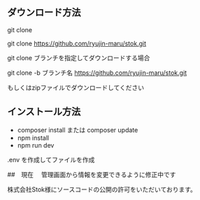 ## ダウンロード方法

git clone

git clone https://github.com/ryujin-maru/stok.git

git clone ブランチを指定してダウンロードする場合

git clone -b ブランチ名 https://github.com/ryujin-maru/stok.git

もしくはzipファイルでダウンロードしてください

## インストール方法

- composer install または composer update
- npm install
- npm run dev

.env を作成してファイルを作成

##　現在　
管理画面から情報を変更できるように修正中です

株式会社Stok様にソースコードの公開の許可をいただいております。